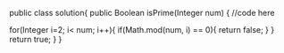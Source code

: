 public class solution{
    public Boolean isPrime(Integer num) {
    //code here

   for(Integer i=2; i< num; i++){
       if(Math.mod(num, i) == 0){
           return false;
       }
   }
   return true;
}
}